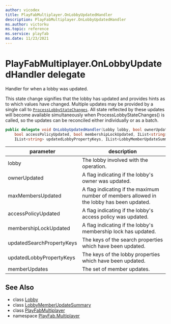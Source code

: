 ```yaml
---
author: vicodex
title: PlayFabMultiplayer.OnLobbyUpdatedHandler
description: PlayFabMultiplayer.OnLobbyUpdatedHandler
ms.author: victorku
ms.topic: reference
ms.service: playfab
ms.date: 11/23/2021
---
```


# PlayFabMultiplayer.OnLobbyUpdatedHandler delegate

Handler for when a lobby was updated.

This state change signifies that the lobby has updated and provides hints as to which values have changed. Multiple updates may be provided by a single call to [`ProcessLobbyStateChanges`](./PlayFabMultiplayer/ProcessLobbyStateChanges.md). All state reflected by these updates will become available simultaneously when ProcessLobbyStateChanges() is called, so the updates can be reconciled either individually or as a batch.

```csharp
public delegate void OnLobbyUpdatedHandler(Lobby lobby, bool ownerUpdated, bool maxMembersUpdated, 
    bool accessPolicyUpdated, bool membershipLockUpdated, IList<string> updatedSearchPropertyKeys, 
    IList<string> updatedLobbyPropertyKeys, IList<LobbyMemberUpdateSummary> memberUpdates);
```

| parameter | description |
| --- | --- |
| lobby | The lobby involved with the operation. |
| ownerUpdated | A flag indicating if the lobby's owner was updated. |
| maxMembersUpdated | A flag indicating if the maximum number of members allowed in the lobby has been updated. |
| accessPolicyUpdated | A flag indicating if the lobby's access policy was updated. |
| membershipLockUpdated | A flag indicating if the lobby's membership lock has updated. |
| updatedSearchPropertyKeys | The keys of the search properties which have been updated. |
| updatedLobbyPropertyKeys | The keys of the lobby properties which have been updated. |
| memberUpdates | The set of member updates. |

## See Also

* class [Lobby](./Lobby.md)
* class [LobbyMemberUpdateSummary](./LobbyMemberUpdateSummary.md)
* class [PlayFabMultiplayer](./PlayFabMultiplayer.md)
* namespace [PlayFab.Multiplayer](../PlayFabMultiplayerSDK.md)

